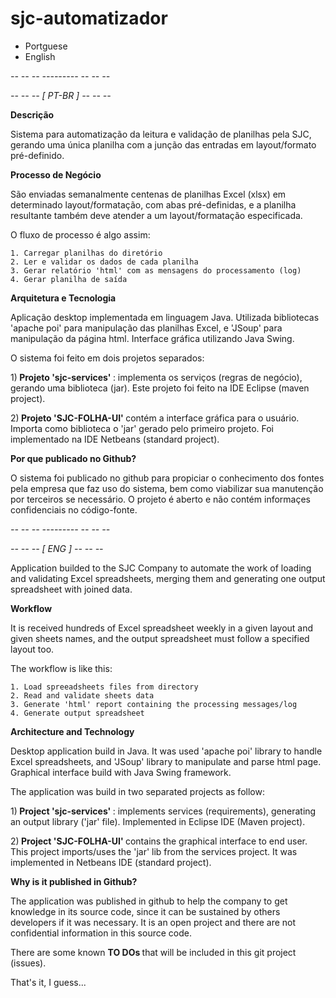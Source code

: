 # sjc-automatizador

* Portguese
* English

<i> -- -- -- --------- -- -- --</i>

<i> -- -- -- [ PT-BR ] -- -- --</i>

<b> Descrição </b>

Sistema para automatização da leitura e validação de planilhas pela SJC, gerando uma única planilha com a junção das entradas em layout/formato pré-definido.

<b> Processo de Negócio </b>

São enviadas semanalmente centenas de planilhas Excel (xlsx) em determinado layout/formatação, com abas pré-definidas, e a planilha resultante também deve atender a um layout/formatação especificada.

O fluxo de processo é algo assim:

    1. Carregar planilhas do diretório 
    2. Ler e validar os dados de cada planilha 
    3. Gerar relatório 'html' com as mensagens do processamento (log)
    4. Gerar planilha de saída


<b> Arquitetura e Tecnologia </b>

Aplicação desktop implementada em linguagem Java.
Utilizada bibliotecas 'apache poi' para manipulação das planilhas Excel, e 'JSoup' para manipulação da página html. Interface gráfica utilizando Java Swing.

O sistema foi feito em dois projetos separados:

1)<b> Projeto 'sjc-services' </b>: implementa os serviços (regras de negócio), gerando uma biblioteca (jar). Este projeto foi feito na IDE Eclipse (maven project).

2)<b> Projeto 'SJC-FOLHA-UI' </b> contém a interface gráfica para o usuário. Importa como biblioteca o 'jar' gerado pelo primeiro projeto. Foi implementado na IDE Netbeans (standard project).


<b> Por que publicado no Github? </b>

O sistema foi publicado no github para propiciar o conhecimento dos fontes pela empresa que faz uso do sistema, bem como viabilizar sua manutenção por terceiros se necessário.
O projeto é aberto e não contém informaçes confidenciais no código-fonte.


<i> -- -- -- --------- -- -- --</i>

<i> -- -- -- [ ENG ] -- -- --</i>

Application builded to the SJC Company to automate the work of loading and validating Excel spreadsheets, merging them and generating one output spreadsheet with joined data.


<b> Workflow </b>

It is received hundreds of Excel spreadsheet weekly in a given layout and given sheets names, and the output spreadsheet must follow a specified layout too.

The workflow is like this:

    1. Load spreeadsheets files from directory
    2. Read and validate sheets data
    3. Generate 'html' report containing the processing messages/log
    4. Generate output spreadsheet


<b> Architecture and Technology </b>

Desktop application build in Java.
It was used 'apache poi' library to handle Excel spreadsheets, and 'JSoup' library to manipulate and parse html page. Graphical interface build with Java Swing framework.

The application was build in two separated projects as follow:

1)<b> Project 'sjc-services' </b>: implements services (requirements), generating an output library ('jar' file). Implemented in Eclipse IDE (Maven project).

2)<b> Project 'SJC-FOLHA-UI' </b> contains the graphical interface to end user. This project imports/uses the 'jar' lib from the services project. It was implemented in Netbeans IDE (standard project).


<b> Why is it published in Github? </b>

The application was published in github to help the company to get knowledge in its source code, since it can be sustained by others developers if it was necessary. 
It is an open project and there are not confidential information in this source code.


There are some known <b> TO DOs </b> that will be included in this git project (issues).

That's it, I guess...
